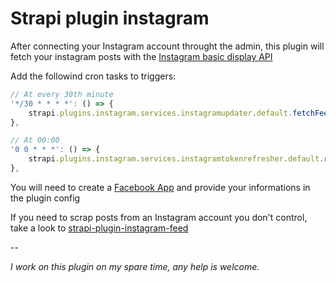# Strapi plugin instagram

After connecting your Instagram account throught the admin, this plugin will fetch your instagram posts with the [Instagram basic display API](https://developers.facebook.com/docs/instagram-basic-display-api)

Add the followind cron tasks to triggers:

```js
// At every 30th minute
'*/30 * * * *': () => {
    strapi.plugins.instagram.services.instagramupdater.default.fetchFeed();
},

// At 00:00
'0 0 * * *': () => {
    strapi.plugins.instagram.services.instagramtokenrefresher.default.refreshToken();
},
```

You will need to create a [Facebook App](https://developers.facebook.com/apps) and provide your informations in the plugin config

If you need to scrap posts from an Instagram account you don't control, take a look to [strapi-plugin-instagram-feed](https://github.com/YegorShtonda/strapi-plugin-instagram-feed)

--

_I work on this plugin on my spare time, any help is welcome._
